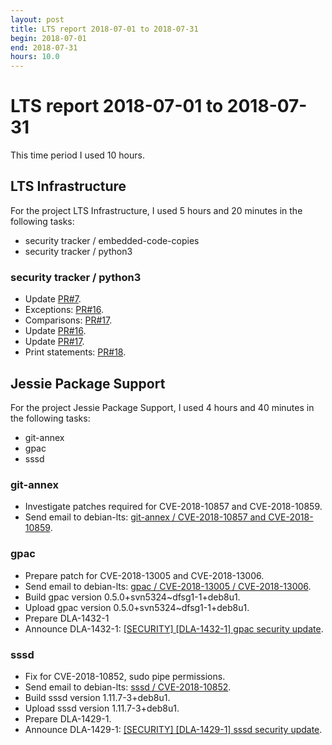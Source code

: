 ```yaml
---
layout: post
title: LTS report 2018-07-01 to 2018-07-31
begin: 2018-07-01
end: 2018-07-31
hours: 10.0
---
```


# LTS report 2018-07-01 to 2018-07-31

This time period I used 10 hours.

## LTS Infrastructure

For the project LTS Infrastructure, I used 5 hours and 20 minutes in the following tasks:

* security tracker / embedded-code-copies
* security tracker / python3

### security tracker / python3

* Update [PR#7](https://salsa.debian.org/security-tracker-team/security-tracker/merge_requests/7/diffs).
*  Exceptions: [PR#16](https://salsa.debian.org/security-tracker-team/security-tracker/merge_requests/16/diffs).
*  Comparisons: [PR#17](https://salsa.debian.org/security-tracker-team/security-tracker/merge_requests/17/diffs).
*  Update [PR#16](https://salsa.debian.org/security-tracker-team/security-tracker/merge_requests/16/diffs).
* Update [PR#17](https://salsa.debian.org/security-tracker-team/security-tracker/merge_requests/17/diffs).
* Print statements: [PR#18](https://salsa.debian.org/security-tracker-team/security-tracker/merge_requests/18/diffs).


## Jessie Package Support

For the project Jessie Package Support, I used 4 hours and 40 minutes in the following tasks:

* git-annex
* gpac
* sssd

### git-annex

* Investigate patches required for CVE-2018-10857 and CVE-2018-10859.
* Send email to debian-lts:
  [git-annex / CVE-2018-10857 and CVE-2018-10859](https://lists.debian.org/debian-lts/2018/07/msg00063.html).

### gpac

* Prepare patch for CVE-2018-13005 and CVE-2018-13006.
* Send email to debian-lts:
  [gpac / CVE-2018-13005 / CVE-2018-13006](https://lists.debian.org/debian-lts/2018/07/msg00062.html).
* Build gpac version 0.5.0+svn5324~dfsg1-1+deb8u1.
* Upload gpac version 0.5.0+svn5324~dfsg1-1+deb8u1.
* Prepare DLA-1432-1
* Announce DLA-1432-1:
  [[SECURITY] [DLA-1432-1] gpac security update](https://lists.debian.org/debian-lts-announce/2018/07/msg00024.html).

### sssd

* Fix for CVE-2018-10852, sudo pipe permissions.
* Send email to debian-lts:
  [sssd / CVE-2018-10852](https://lists.debian.org/debian-lts/2018/07/msg00032.html).
* Build sssd version 1.11.7-3+deb8u1.
* Upload sssd version 1.11.7-3+deb8u1.
* Prepare DLA-1429-1.
* Announce DLA-1429-1:
  [[SECURITY] [DLA-1429-1] sssd security update](https://lists.debian.org/debian-lts-announce/2018/07/msg00019.html).



